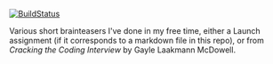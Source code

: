 [![BuildStatus](https://travis-ci.org/rayhamel/Ruby-Katas.svg?branch=master)](https://github.com/rayhamel/Ruby-Katas)

Various short brainteasers I've done in my free time, either a Launch assignment
(if it corresponds to a markdown file in this repo), or from *Cracking the
Coding Interview* by Gayle Laakmann McDowell.
